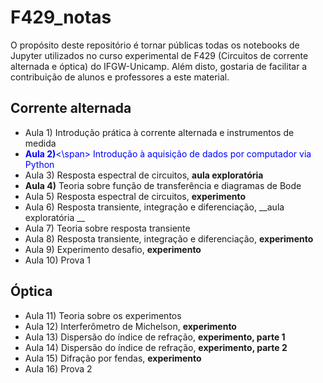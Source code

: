 # F429_notas
O propósito deste repositório é tornar públicas todas os notebooks de Jupyter utilizados no curso experimental de F429 (Circuitos de corrente alternada e óptica) do IFGW-Unicamp. Além disto, gostaria de facilitar a contribuição de  alunos e professores a este material.

## Corrente alternada
* Aula 1) Introdução prática à corrente alternada e instrumentos de medida		 
* <span style="color:blue">__Aula 2)__<\span> Introdução à aquisição de dados por computador via Python		
* Aula 3) Resposta espectral de circuitos, __aula exploratória__
* __Aula 4)__ Teoria sobre função de transferência e diagramas de Bode		
* Aula 5) Resposta espectral de circuitos, __experimento__
* Aula 6) Resposta transiente, integração e diferenciação, __aula exploratória	__
* Aula 7) Teoria sobre resposta transiente	
* Aula 8) Resposta transiente, integração e diferenciação, __experimento__
* Aula 9) Experimento desafio, __experimento__
* Aula 10) Prova 1

## Óptica
* Aula 11) Teoria sobre os experimentos
* Aula 12) Interferômetro de Michelson, __experimento__
* Aula 13) Dispersão do índice de refração, __experimento, parte 1__
* Aula 14) Dispersão do índice de refração, __experimento, parte 2__
* Aula 15) Difração por fendas, __experimento__
* Aula 16) Prova 2 
